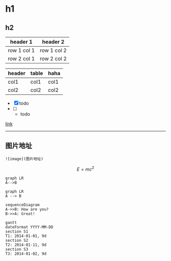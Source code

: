 # h1
## h2


header 1 | header 2
---|---
row 1 col 1 | row 1 col 2
row 2 col 1 | row 2 col 2

header | table | haha
---|---|---
col1 | col1| col1
col2| col2|col2


- [x] todo
- [ ] - todo

[link](http://note.youdao.com/)

---
图片地址
---

```
![image](图片地址)
```



```math
E = mc^2
```


```
graph LR
A-->B
```


```
graph LR
A --> B
```


```
sequenceDiagram
A->>B: How are you?
B->>A: Great!
```



```
gantt
dateFormat YYYY-MM-DD
section S1
T1: 2014-01-01, 9d
section S2
T2: 2014-01-11, 9d
section S3
T3: 2014-01-02, 9d
```


